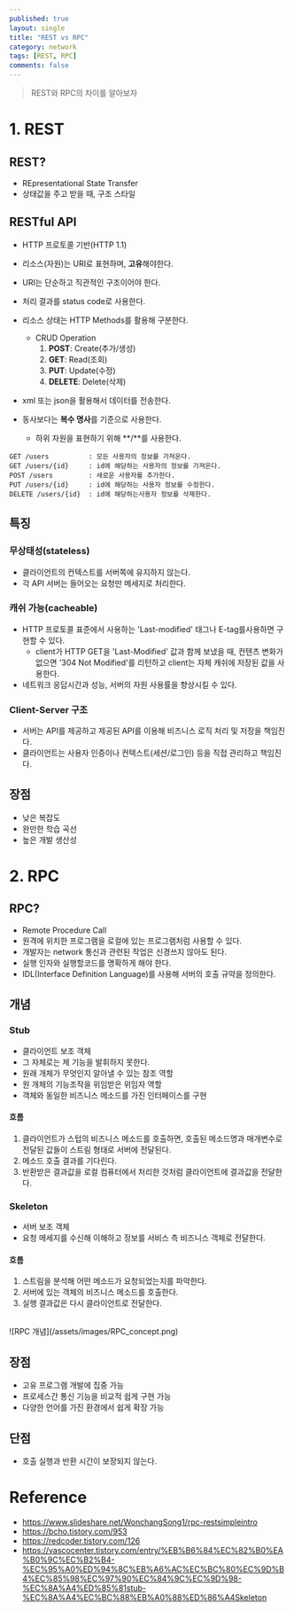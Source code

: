 ```yaml
---
published: true
layout: single
title: "REST vs RPC"
category: network
tags: [REST, RPC]
comments: false
---
```


> REST와 RPC의 차이를 알아보자

# 1. REST

## REST?

- REpresentational State Transfer
- 상태값을 주고 받을 때, 구조 스타일

## RESTful API

- HTTP 프로토콜 기반(HTTP 1.1)
- 리소스(자원)는 URI로 표현하며, **고유**해야한다.
- URI는 단순하고 직관적인 구조이어야 한다.
- 처리 결과를 status code로 사용한다.
- 리소스 상태는 HTTP Methods를 활용해 구분한다.

  - CRUD Operation
    1. **POST**: Create(추가/생성)
    2. **GET**: Read(조회)
    3. **PUT**: Update(수정)
    4. **DELETE**: Delete(삭제)

- xml 또는 json을 활용해서 데이터를 전송한다.
- 동사보다는 **복수 명사**를 기준으로 사용한다.
  - 하위 자원을 표현하기 위해 **/**를 사용한다.

```
GET /users          : 모든 사용자의 정보를 가져온다.
GET /users/{id}     : id에 해당하는 사용자의 정보를 가져온다.
POST /users         : 새로운 사용자를 추가한다.
PUT /users/{id}     : id에 해당하는 사용자 정보를 수정한다.
DELETE /users/{id}  : id에 해당하는사용자 정보를 삭제한다.
```

## 특징

### 무상태성(stateless)

- 클라이언트의 컨텍스트를 서버쪽에 유지하지 않는다.
- 각 API 서버는 들어오는 요청만 메세지로 처리한다.

### 캐쉬 가능(cacheable)

- HTTP 프로토콜 표준에서 사용하는 'Last-modified' 태그나 E-tag를사용하면 구현할 수 있다.
  - client가 HTTP GET을 'Last-Modified' 값과 함께 보냈을 때, 컨텐츠 변화가 없으면 '304 Not Modified'를 리턴하고 client는 자체 캐쉬에 저장된 값을 사용한다.
- 네트워크 응답시간과 성능, 서버의 자원 사용률을 향상시킬 수 있다.

### Client-Server 구조

- 서버는 API를 제공하고 제공된 API를 이용해 비즈니스 로직 처리 및 저장을 책임진다.
- 클라이언트는 사용자 인증이나 컨텍스트(세션/로그인) 등을 직접 관리하고 책임진다.

## 장점

- 낮은 복잡도
- 완만한 학습 곡선
- 높은 개발 생산성

# 2. RPC

## RPC?

- Remote Procedure Call
- 원격에 위치한 프로그램을 로컬에 있는 프로그램처럼 사용할 수 있다.
- 개발자는 network 통신과 관련된 작업은 신경쓰지 않아도 된다.
- 실행 인자와 실행할코드를 명확하게 해야 한다.
- IDL(Interface Definition Language)를 사용해 서버의 호출 규약을 정의한다.
  <!-- - URL에서 함수를 지정하는 것으로 유명하다. - URL을 보면, 기능과 결과를 해독할 수 있다. -->

## 개념

### Stub

- 클라이언트 보조 객체
- 그 자체로는 제 기능을 발휘하지 못한다.
- 원래 개체가 무엇인지 알아낼 수 있는 참조 역할
- 원 개체의 기능조작을 위임받은 위임자 역할
- 객체와 동일한 비즈니스 메소드를 가진 인터페이스를 구현

#### 흐름

1. 클라이언트가 스텁의 비즈니스 메소드를 호출하면, 호출된 메소드명과 매개변수로 전달된 값들이 스트림 형태로 서버에 전달된다.
2. 메소드 호출 결과를 기다린다.
3. 반환받은 결과값을 로컬 컴퓨터에서 처리한 것처럼 클라이언트에 결과값을 전달한다.

### Skeleton

- 서버 보조 객체
- 요청 메세지를 수신해 이해하고 정보를 서비스 측 비즈니스 객체로 전달한다.

#### 흐름

1. 스트림을 분석해 어떤 메소드가 요청되었는지를 파악한다.
2. 서버에 있는 객체의 비즈니스 메소드를 호출한다.
3. 실행 결과값은 다시 클라이언트로 전달한다.

<br>
![RPC 개념](/assets/images/RPC_concept.png)

## 장점

- 고유 프로그램 개발에 집중 가능
- 프로세스간 통신 기능을 비교적 쉽게 구현 가능
- 다양한 언어를 가진 환경에서 쉽게 확장 가능

## 단점

- 호출 실행과 반환 시간이 보장되지 않는다.

# Reference

- <https://www.slideshare.net/WonchangSong1/rpc-restsimpleintro>
- <https://bcho.tistory.com/953>
- <https://redcoder.tistory.com/126>
- <https://vascocenter.tistory.com/entry/%EB%B6%84%EC%82%B0%EA%B0%9C%EC%B2%B4-%EC%95%A0%ED%94%8C%EB%A6%AC%EC%BC%80%EC%9D%B4%EC%85%98%EC%97%90%EC%84%9C%EC%9D%98-%EC%8A%A4%ED%85%81stub-%EC%8A%A4%EC%BC%88%EB%A0%88%ED%86%A4Skeleton>
